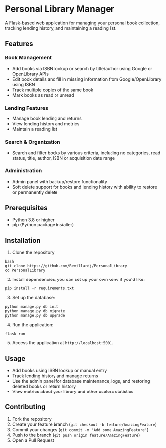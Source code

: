 # Personal Library Manager

A Flask-based web application for managing your personal book collection, tracking lending history, and maintaining a reading list.

## Features

### Book Management
- Add books via ISBN lookup or search by title/author using Google or OpenLibrary APIs
- Edit book details and fill in missing information from Google/OpenLibrary using ISBN
- Track multiple copies of the same book
- Mark books as read or unread

### Lending Features
- Manage book lending and returns 
- View lending history and metrics
- Maintain a reading list

### Search & Organization
- Search and filter books by various criteria, including no categories, read status, title, author, ISBN or acquisition date range

### Administration
- Admin panel with backup/restore functionality
- Soft delete support for books and lending history with ability to restore or permanently delete

## Prerequisites

- Python 3.8 or higher
- pip (Python package installer)

## Installation

1. Clone the repository:
```
bash
git clone https://github.com/Remillardj/PersonalLibrary
cd PersonalLibrary
```

2. Install dependencies, you can set up your own venv if you'd like:
```
pip install -r requirements.txt
```

3. Set up the database:
```
python manage.py db init
python manage.py db migrate
python manage.py db upgrade
```

4. Run the application:
```
flask run
```

5. Access the application at `http://localhost:5001`.

## Usage

- Add books using ISBN lookup or manual entry
- Track lending history and manage returns
- Use the admin panel for database maintenance, logs, and restoring deleted books or return history
- View metrics about your library and other useless statistics

## Contributing

1. Fork the repository
2. Create your feature branch (`git checkout -b feature/AmazingFeature`)
3. Commit your changes (`git commit -m 'Add some AmazingFeature'`)
4. Push to the branch (`git push origin feature/AmazingFeature`)
5. Open a Pull Request